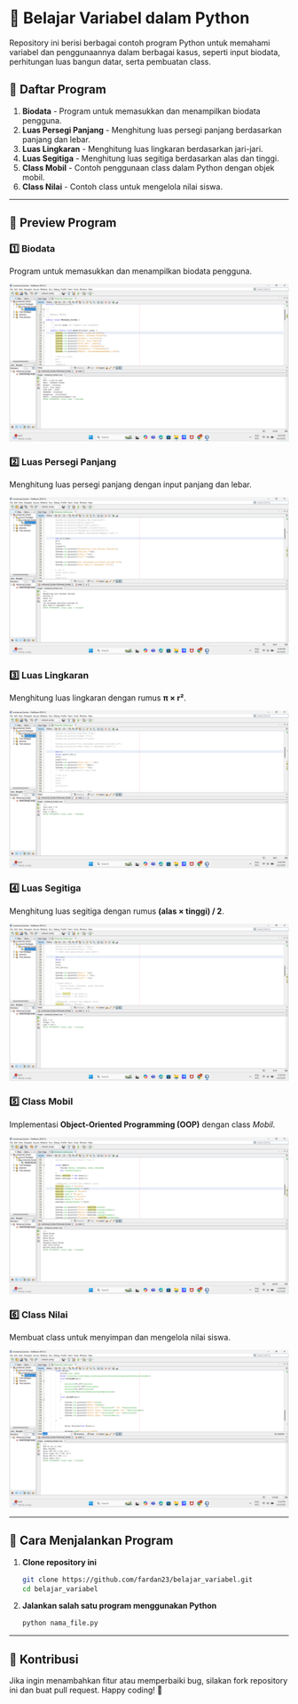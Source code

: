 # 📌 Belajar Variabel dalam Python

Repository ini berisi berbagai contoh program Python untuk memahami variabel dan penggunaannya dalam berbagai kasus, seperti input biodata, perhitungan luas bangun datar, serta pembuatan class.

## 📌 Daftar Program
1. **Biodata** - Program untuk memasukkan dan menampilkan biodata pengguna.
2. **Luas Persegi Panjang** - Menghitung luas persegi panjang berdasarkan panjang dan lebar.
3. **Luas Lingkaran** - Menghitung luas lingkaran berdasarkan jari-jari.
4. **Luas Segitiga** - Menghitung luas segitiga berdasarkan alas dan tinggi.
5. **Class Mobil** - Contoh penggunaan class dalam Python dengan objek mobil.
6. **Class Nilai** - Contoh class untuk mengelola nilai siswa.

---
## 📌 Preview Program
### 1️⃣ Biodata
Program untuk memasukkan dan menampilkan biodata pengguna.

![Biodata](https://github.com/fardan23/belajar_variabel/blob/main/images/belajar_biodata.png?raw=true)

### 2️⃣ Luas Persegi Panjang
Menghitung luas persegi panjang dengan input panjang dan lebar.

![Luas Persegi Panjang](https://github.com/fardan23/belajar_variabel/blob/main/images/belajar_luas-persegi-panjang.png?raw=true)

### 3️⃣ Luas Lingkaran
Menghitung luas lingkaran dengan rumus **π × r²**.

![Luas Lingkaran](https://github.com/fardan23/belajar_variabel/blob/main/images/belajar_luas-lingkaran.png?raw=true)

### 4️⃣ Luas Segitiga
Menghitung luas segitiga dengan rumus **(alas × tinggi) / 2**.

![Luas Segitiga](https://github.com/fardan23/belajar_variabel/blob/main/images/belajar_luas-segitiga.png?raw=true)

### 5️⃣ Class Mobil
Implementasi **Object-Oriented Programming (OOP)** dengan class *Mobil*.

![Class Mobil](https://github.com/fardan23/belajar_variabel/blob/main/images/belajar_mobil.png?raw=true)

### 6️⃣ Class Nilai
Membuat class untuk menyimpan dan mengelola nilai siswa.

![Class Nilai](https://github.com/fardan23/belajar_variabel/blob/main/images/belajar_nilai.png?raw=true)

---
## 📌 Cara Menjalankan Program
1. **Clone repository ini**
   ```bash
   git clone https://github.com/fardan23/belajar_variabel.git
   cd belajar_variabel
   ```
2. **Jalankan salah satu program menggunakan Python**
   ```bash
   python nama_file.py
   ```

---
## 📌 Kontribusi
Jika ingin menambahkan fitur atau memperbaiki bug, silakan fork repository ini dan buat pull request. Happy coding! 🚀
